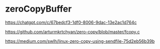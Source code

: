 # zeroCopyBuffer  
  
https://chatgpt.com/c/67bedcf3-1df0-8006-9dac-13e2ac1d764c  
  
https://github.com/arturmkrtchyan/zero-copy/blob/master/fcopy.c  
  
https://medium.com/swlh/linux-zero-copy-using-sendfile-75d2eb56b39b
